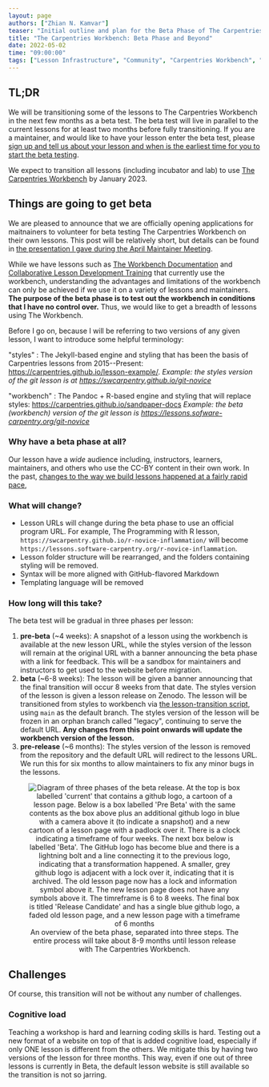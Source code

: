 ```yaml
---
layout: page
authors: ["Zhian N. Kamvar"]
teaser: "Initial outline and plan for the Beta Phase of The Carpentries Workbench"
title: "The Carpentries Workbench: Beta Phase and Beyond"
date: 2022-05-02
time: "09:00:00"
tags: ["Lesson Infrastructure", "Community", "Carpentries Workbench", "Beta"]
---
```


## TL;DR

We will be transitioning some of the lessons to The Carpentries Workbench in the
next few months as a beta test. The beta test will live in parallel to the
current lessons for at least two months before fully transitioning. If you are a
maintainer, and would like to have your lesson enter the beta test, please [sign
up and tell us about your lesson and when is the earliest time for you to start 
the beta testing][beta-test-signup-maintainer].

We expect to transition all lessons (including incubator and lab) to use [The
Carpentries Workbench][sandpaper-docs] by January 2023.

## Things are going to get beta

We are pleased to announce that we are officially opening applications for
maitnainers to volunteer for beta testing The Carpentries Workbench on their own
lessons. This post will be relatively short, but details can be found in [the
presentation I gave during the April Maintainer Meeting][beta-test-slides]. 

While we have lessons such as [The Workbench Documentation][sandpaper-docs] and
[Collaborative Lesson Development Training][ldt] that currently use the
workbench, understanding the advantages and limitations of the workbench can
only be achieved if we use it on a variety of lessons and maintainers. **The
purpose of the beta phase is to test out the workbench in conditions that I have
no control over.** Thus, we would like to get a breadth of lessons using The
Workbench.

Before I go on, because I will be referring to two versions of any given lesson,
I want to introduce some helpful terminology:

"styles"
: The Jekyll-based engine and styling that has been the basis of Carpentries
  lessons from 2015--Present: https://carpentries.github.io/lesson-example/. 
  *Example: the styles version of the git lesson is at 
  https://swcarpentry.github.io/git-novice*

"workbench"
: The Pandoc + R-based engine and styling that will replace styles:
  https://carpentries.github.io/sandpaper-docs
  *Example: the beta (workbench) version of the git lesson is 
  https://lessons.sofware-carpentry.org/git-novice*

### Why have a beta phase at all?

Our lesson have a _wide_ audience including, instructors, learners, maintainers,
and others who use the CC-BY content in their own work. In the past, [changes to
the way we build lessons happened at a fairly rapid pace][blog-pushing-back],

### What will change?

 - Lesson URLs will change during the beta phase to use an official program
   URL.  For example, The Programming with R lesson,
   `https://swcarpentry.github.io/r-novice-inflammation/` will become
   `https://lessons.software-carpentry.org/r-novice-inflammation`.
 - Lesson folder structure will be rearranged, and the folders containing
   styling will be removed.
 - Syntax will be more aligned with GitHub-flavored Markdown
 - Templating language will be removed

### How long will this take?

The beta test will be gradual in three phases per lesson:

1. **pre-beta** (~4 weeks): A snapshot of a lesson using the workbench is available
   at the new lesson URL, while the styles version of the lesson will remain at
   the original URL with a banner announcing the beta phase with a link for
   feedback. This will be a sandbox for maintainers and instructors to get used
   to the website before migration.
2. **beta** (~6-8 weeks): The lesson will be given a banner announcing that the 
   final transition will occur 8 weeks from that date. The styles version of
   the lesson is given a lesson release on Zenodo. The lesson will be
   transitioned from styles to workbench via [the lesson-transition
   script](https://github.com/data-lessons/lesson-transition/), using `main` as
   the default branch. The styles version of the lesson will be frozen in an
   orphan branch called "legacy", continuing to serve the default URL. **Any 
   changes from this point onwards will update the workbench version of the 
   lesson.**
3. **pre-release** (~6 months): The styles version of the lesson is removed from
   the repository and the default URL will redirect to the lessons URL. We run
   this for six months to allow maintainers to fix any minor bugs in the lessons.


<figure style="text-align: center">
  <img src="{{ site.urlimg }}/blog/2022/05/workbench-beta-flow.png" 
   alt="Diagram of three phases of the beta release. At the top is box labelled 'current' that contains a github logo, a cartoon of a lesson page. Below is a box labelled 'Pre Beta' with the same contents as the box above plus an additional github logo in blue with a camera above it (to indicate a snapshot) and a new cartoon of a lesson page with a padlock over it. There is a clock indicating a timeframe of four weeks. The next box below is labelled 'Beta'. The GitHub logo has become blue and there is a lightning bolt and a line connecting it to the previous logo, indicating that a transformation happened. A smaller, grey github logo is adjacent with a lock over it, indicating that it is archived. The  old lesson page now has a lock and information symbol above it. The new lesson page does not have any symbols above it. The timreframe is 6 to 8 weeks. The final box is titled 'Release Candidate' and has a single blue github logo, a faded old lesson page, and a new lesson page with a timeframe of 6 months"/>
  <figcaption>
An overview of the beta phase, separated into three steps. The entire process will take about 8-9 months until lesson release with The Carpentries Workbench.
  </figcaption>
</figure>

## Challenges

Of course, this transition will not be without any number of challenges.

### Cognitive load

Teaching a workshop is hard and learning coding skills is hard. Testing out a
new format of a website on top of that is added cognitive load, especially if
only ONE lesson is different from the others. We mitigate this by having two
versions of the lesson for three months. This way, even if one out of three
lessons is currently in Beta, the default lesson website is still available so
the transition is not so jarring. 


[beta-test-signup-maintainer]: https://example.com/#TODO
[beta-test-slides]: https://docs.google.com/presentation/d/1qA9U4BkLKW_kOn696jKkDbUgv910_i-sGbHTZ9tyURQ/edit?usp=sharing
[sandpaper-docs]: https://carpentries.github.io/sandpaper-docs
[ldt]: https://carpentries.github.io/lesson-development-training/
[blog-pushing-back]: https://software-carpentry.org/blog/2015/07/pushing-back.html
[design-principles]: https://carpentries.org/blog/2020/08/lesson-template-design/
[{sandpaper}]: https://carpentries.github.io/sandpaper/
[{pegboard}]: https://carpentries.github.io/pegboard/
[{varnish}]: https://carpentries.github.io/varnish/
[alpha-test]: https://carpentries.org/blog/2021/07/infrastructure-testing/
[ux-test]: https://carpentries.org/blog/2021/05/lesson-template-design-process/
[yt-vid]: https://www.youtube.com/watch?v=vd8XZSuY_Rs&list=PLSFzyC3wp8-csb8rtreOUoW8C_1J87QD5&index=1&t=1271s
[workbench]: https://carpentries.github.io/sandpaper-docs
[styles]: https://github.com/carpentries/styles/
[slide-19]: https://zkamvar.github.io/user2021/#19
[old-episodes]: https://web.archive.org/web/20220125163344/https://carpentries.github.io/sandpaper-docs/episodes.html
[new-episodes]: https://web.archive.org/web/20220128171242/https://carpentries.github.io/sandpaper-docs/episodes.html
[sandpaper-cache]: https://carpentries.github.io/sandpaper/articles/building-with-renv.html
[pr-preview]: https://carpentries.github.io/sandpaper-docs/instructor/pull-request.html

[^1]: We are moving away from the 'template' terminology to describe our lesson infrastructure because it has caused some confusion in the past.
[^2]: Note that this conversion was automated, so there may be a few rendering errors---please open an issue on the repository if you find any.

